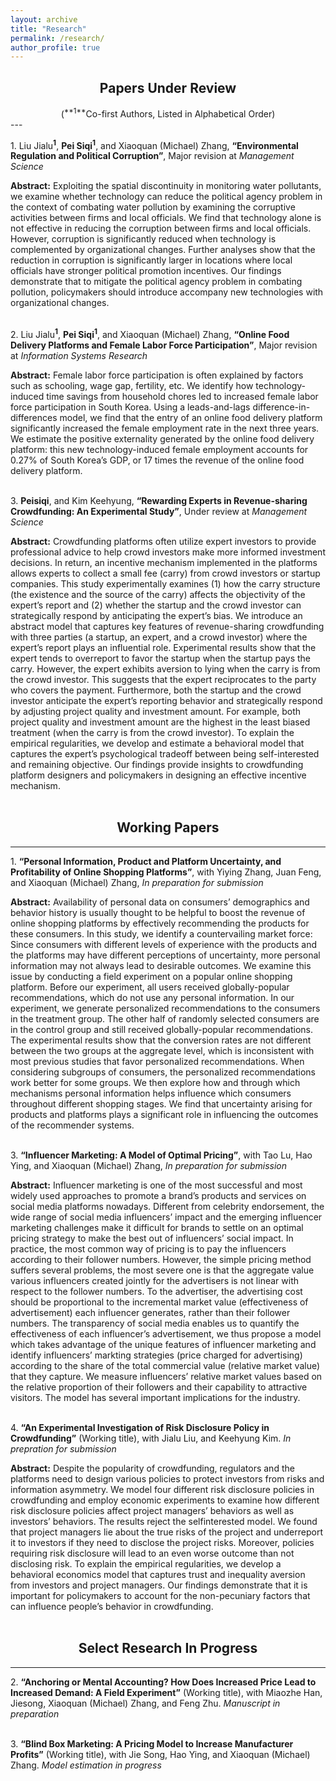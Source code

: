 ```yaml
---
layout: archive
title: "Research"
permalink: /research/
author_profile: true
---
```


## <center>Papers Under Review</center>
<center>(<sup>**1**</sup>Co-first Authors, Listed in Alphabetical Order)</center>  
---

&#49;. Liu Jialu<sup>**1**</sup>, **Pei Siqi**<sup>**1**</sup>, and Xiaoquan (Michael) Zhang, **“Environmental Regulation and Political Corruption”**, Major revision at *Management Science*  


**Abstract:** Exploiting the spatial discontinuity in monitoring water pollutants, we examine whether technology can reduce the political agency problem in the context of combating water pollution by examining the corruptive activities between firms and local officials. We find that technology alone is not effective in reducing the corruption between firms and local officials. However, corruption is significantly reduced when technology is complemented by organizational changes. Further analyses show that the reduction in corruption is significantly larger in locations where local officials have stronger political promotion incentives. Our findings demonstrate that to mitigate the political agency problem in combating pollution, policymakers should introduce accompany new technologies with organizational changes.
<br>
<br>
 
 
&#50;. Liu Jialu<sup>**1**</sup>, **Pei Siqi**<sup>**1**</sup>, and Xiaoquan (Michael) Zhang, **“Online Food Delivery Platforms and Female Labor Force Participation”**, Major revision at *Information Systems Research*  

  
  
**Abstract:** Female labor force participation is often explained by factors such as schooling, wage gap, fertility, etc. We identify how technology-induced time savings from household chores led to increased female labor force participation in South Korea. Using a leads-and-lags difference-in-differences model, we find that the entry of an online food delivery platform significantly increased the female employment rate in the next three years. We estimate the positive externality generated by the online food delivery platform: this new technology-induced female employment accounts for 0.27% of South Korea’s GDP, or 17 times the revenue of the online food delivery platform.
<br>
<br>
 
 
&#51;. **Peisiqi**, and Kim Keehyung, **“Rewarding Experts in Revenue-sharing Crowdfunding: An Experimental Study”**, Under review at *Management Science*

**Abstract:** Crowdfunding platforms often utilize expert investors to provide professional advice to help crowd investors make more informed investment decisions. In return, an incentive mechanism implemented in the platforms allows experts to collect a small fee (carry) from crowd investors or startup companies. This study experimentally examines (1) how the carry structure (the existence and the source of the carry) affects the objectivity of the expert’s report and (2) whether the startup and the crowd investor can strategically respond by anticipating the expert’s bias. We introduce an abstract model that captures key features of revenue-sharing crowdfunding with three parties (a startup, an expert, and a crowd investor) where the expert’s report plays an influential role. Experimental results show that the expert tends to overreport to favor the startup when the startup pays the carry. However, the expert exhibits aversion to lying when the carry is from the crowd investor. This suggests that the expert reciprocates to the party who covers the payment. Furthermore, both the startup and the crowd investor anticipate the expert’s reporting behavior and strategically respond by adjusting project quality and investment amount. For example, both project quality and investment amount are the highest in the least biased treatment (when the carry is from the crowd investor). To explain the empirical regularities, we develop and estimate a behavioral model that captures the expert’s psychological tradeoff between being self-interested and remaining objective. Our findings provide insights to crowdfunding platform designers and policymakers in designing an effective incentive mechanism.
<br>
<br> 
  
## <center>Working Papers</center>
---


&#49;. **“Personal Information, Product and Platform Uncertainty, and Profitability of Online Shopping Platforms”**, with Yiying Zhang, Juan Feng, and Xiaoquan (Michael) Zhang, *In preparation for submission*

**Abstract:** Availability of personal data on consumers’ demographics and behavior history is usually thought to be helpful to boost the revenue of online shopping platforms by effectively recommending the products for these consumers. In this study, we identify a countervailing market force: Since consumers with different levels of experience with the products and the platforms may have different perceptions of uncertainty, more personal information may not always lead to desirable outcomes. We examine this issue by conducting a field experiment on a popular online shopping platform. Before our experiment, all users received globally-popular recommendations, which do not use any personal information. In our experiment, we generate personalized recommendations to the consumers in the treatment group. The other half of randomly selected consumers are in the control group and still received globally-popular recommendations. The experimental results show that the conversion rates are not different between the two groups at the aggregate level, which is inconsistent with most previous studies that favor personalized recommendations. When considering subgroups of consumers, the personalized recommendations work better for some groups. We then explore how and through which mechanisms personal information helps influence which consumers throughout different shopping stages. We find that uncertainty arising for products and platforms plays a significant role in influencing the outcomes of the recommender systems. 
<br>
<br>

&#51;. **“Influencer Marketing: A Model of Optimal Pricing”**, with Tao Lu, Hao Ying, and Xiaoquan (Michael) Zhang, *In preparation for submission*

**Abstract:** Influencer marketing is one of the most successful and most widely used approaches to promote a brand’s products and services on social media platforms nowadays. Different from celebrity endorsement, the wide range of social media influencers’ impact and the emerging influencer marketing challenges make it difficult for brands to settle on an optimal pricing strategy to make the best out of influencers’ social impact. In practice, the most common way of pricing is to pay the influencers according to their follower numbers. However, the simple pricing method suffers several problems, the most severe one is that the aggregate value various influencers created jointly for the advertisers is not linear with respect to the follower numbers. To the advertiser, the advertising cost should be proportional to the incremental market value (effectiveness of advertisement) each influencer generates, rather than their follower numbers. The transparency of social media enables us to quantify the effectiveness of each influencer’s advertisement, we thus propose a model which takes advantage of the unique features of influencer marketing and identify influencers’ markting strategies (price charged for advertising) according to the share of the total commercial value (relative market value) that they capture. We measure influencers’ relative market values based on the relative proportion of their followers and their capability to attractive visitors. The model has several important implications for the industry.
<br>
<br>

&#52;. **“An Experimental Investigation of Risk Disclosure Policy in Crowdfunding”** (Working title), with Jialu Liu, and Keehyung Kim. *In prepration for submission*  

**Abstract:** Despite the popularity of crowdfunding, regulators and the platforms need to design various policies to protect investors from risks and information asymmetry. We model four different risk disclosure policies in crowdfunding and employ economic experiments to examine how different risk disclosure policies affect project managers’ behaviors as well as investors’ behaviors. The results reject the selfinterested model. We found that project managers lie about the true risks of the project and underreport it to investors if they need to disclose the project risks. Moreover, policies requiring risk disclosure will lead to an even worse outcome than not disclosing risk. To explain the empirical regularities, we develop a behavioral economics model that captures trust and inequality aversion from investors and project managers. Our findings demonstrate that it is important for policymakers to account for the non-pecuniary factors that can influence people’s behavior in crowdfunding.
<br>
<br>

## <center>Select Research In Progress</center>
---

&#50;. **“Anchoring or Mental Accounting? How Does Increased Price Lead to Increased Demand: A Field Experiment”** (Working title), with Miaozhe Han, Jiesong, Xiaoquan (Michael) Zhang, and Feng Zhu. *Manuscript in preparation*
<br>
<br>


&#51;. **“Blind Box Marketing: A Pricing Model to Increase Manufacturer Profits”** (Working title), with Jie Song, Hao Ying, and Xiaoquan (Michael) Zhang. *Model estimation in progress*
<br>
<br>





